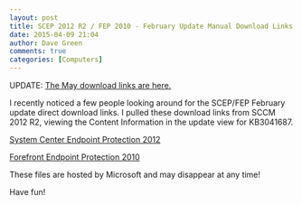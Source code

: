 ```yaml
---
layout: post
title: SCEP 2012 R2 / FEP 2010 - February Update Manual Download Links (KB3041687)
date: 2015-04-09 21:04
author: Dave Green
comments: true
categories: [Computers]
---
```


UPDATE: [The May download links are here.](https://tookitaway.co.uk/2015-05-17/scep-2012-r2-fep-2010-may-update-manual-download-links-kb3049560)

I recently noticed a few people looking around for the SCEP/FEP February update direct download links. I pulled these download links from SCCM 2012 R2, viewing the Content Information in the update view for KB3041687.

[System Center Endpoint Protection 2012](http://wsus.ds.download.windowsupdate.com/c/msdownload/update/software/crup/2015/02/scepinstall_230274d8b20bbe30fb94a287fd82670af0309ea4.exe)

[Forefront Endpoint Protection 2010](http://wsus.ds.download.windowsupdate.com/c/msdownload/update/software/crup/2015/02/fepinstall_96be19e39aab5c5c7c569a6b143e6e44b72aaec0.exe)

These files are hosted by Microsoft and may disappear at any time!

Have fun!
